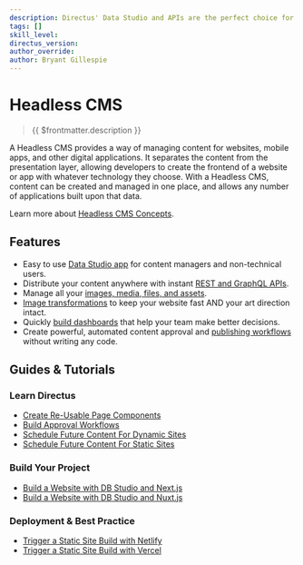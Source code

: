 ```yaml
---
description: Directus' Data Studio and APIs are the perfect choice for your Headless CMS.
tags: []
skill_level:
directus_version:
author_override:
author: Bryant Gillespie
---
```


# Headless CMS

> {{ $frontmatter.description }}

A Headless CMS provides a way of managing content for websites, mobile apps, and other digital applications. It
separates the content from the presentation layer, allowing developers to create the frontend of a website or app with
whatever technology they choose. With a Headless CMS, content can be created and managed in one place, and allows any
number of applications built upon that data.

Learn more about [Headless CMS Concepts](/use-cases/headless-cms/concepts).

## Features

- Easy to use [Data Studio app](/app/overview) for content managers and non-technical users.
- Distribute your content anywhere with instant [REST and GraphQL APIs](/reference/introduction).
- Manage all your [images, media, files, and assets](/app/file-library).
- [Image transformations](/reference/files.html#requesting-a-thumbnail) to keep your website fast AND your art direction
  intact.
- Quickly [build dashboards](/app/insights) that help your team make better decisions.
- Create powerful, automated content approval and [publishing workflows](/cookbook/permissions/basic-workflows) without
  writing any code.

## Guides & Tutorials

### Learn Directus

- [Create Re-Usable Page Components](/guides/headless-cms/reusable-components)
- [Build Approval Workflows](/guides/headless-cms/approval-workflows)
- [Schedule Future Content For Dynamic Sites](/guides/headless-cms/schedule-content/dynamic-sites)
- [Schedule Future Content For Static Sites](/guides/headless-cms/schedule-content/static-sites)

### Build Your Project

- [Build a Website with DB Studio and Next.js](/guides/headless-cms/build-static-website/next-13)
- [Build a Website with DB Studio and Nuxt.js](/guides/headless-cms/build-static-website/nuxt-3)

### Deployment & Best Practice

- [Trigger a Static Site Build with Netlify](/guides/headless-cms/trigger-static-builds/netlify)
- [Trigger a Static Site Build with Vercel](/guides/headless-cms/trigger-static-builds/vercel)
